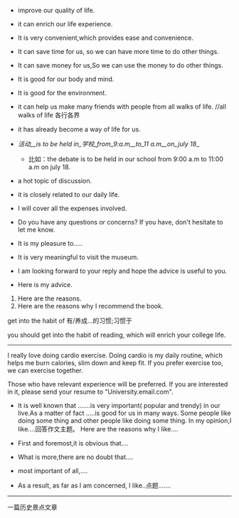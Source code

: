 <!--
 * @Author: zhangkangbin
 * @Date: 2022-09-25 10:56:10
 * @LastEditors: zhangkangbin
 * @LastEditTime: 2022-11-19 12:54:25
 * @FilePath: \C_Study\1English\sentence.md
 * @Description: 
-->
- improve our quality of life.
- it can enrich our life experience.

- It is very convenient,which provides ease and convenience.

- It can save time for us, so we can have more time to do other things.

- It can save money for us,So  we can use the money to do other things.

- It is good for our body and mind.
- It is good for the environment.

- it can help us make many friends with people from all walks of life. //all walks of life 各行各界


- it has already become a way of life for us.

- _活动__is to be held in_学校_from_9:a.m__to_11 a.m__on_july 18__

  - 比如：the debate is to be held in our school from 9:00 a.m to 11:00 a.m on july 18.

- a hot topic of discussion.

- it is closely related to our daily life.

- I will cover all the expenses involved. 

- Do you have any questions or concerns?  If you have, don't hesitate to let me know. 

- It is my pleasure to.....
- ​It is very meaningful to visit the museum.

- I am looking forward to your reply and hope the advice is useful to you.

- Here is my advice.
1. Here are the reasons.
2. Here are the reasons why I recommend the book.


get into the habit of 有/养成…的习惯;习惯于

you should get into the habit of reading, which will enrich your college life.

--------------------------------------------------------------



I really love doing cardio exercise. Doing cardio is my daily routine, which helps me burn calories, 
slim down and keep fit. If you prefer exercise too, we can exercise together.


Those who have relevant experience will be preferred.  If you are interested in it, 
please send your resume to "University.email.com".


- It is well known that .......is very important( popular and trendy)
in our live.As a matter of fact .....is good for us in many ways.
Some people like doing some thing and other people like doing
some thing. In my opinion,I like....回答作文主题。
Here are the reasons why I like....

- First and foremost,it is obvious that....

- What is more,there are no doubt that....

- most important of all,....
- As a result, as far as I am concerned, I like..点题.......

--------------------------------------------------------------

一篇历史景点文章